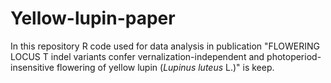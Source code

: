 # Yellow-lupin-paper

In this repository R code used for data analysis in publication "FLOWERING LOCUS T indel variants confer vernalization-independent and photoperiod-insensitive flowering of yellow lupin (*Lupinus luteus* L.)" is keep.

